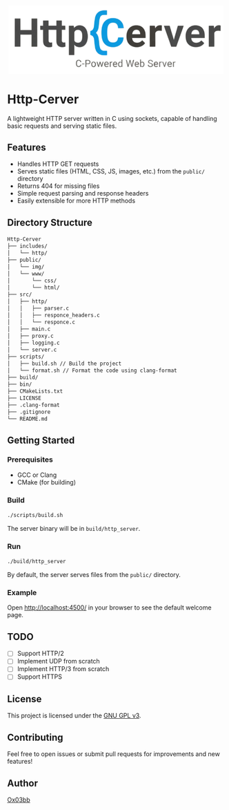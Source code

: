 <p align="center">
<img src="./public/img/img.png" alt="Logo" width="500" />
</p>

# Http-Cerver

A lightweight HTTP server written in C using sockets, capable of handling basic requests and serving static files.

## Features

- Handles HTTP GET requests
- Serves static files (HTML, CSS, JS, images, etc.) from the `public/` directory
- Returns 404 for missing files
- Simple request parsing and response headers
- Easily extensible for more HTTP methods

## Directory Structure

```
Http-Cerver
├── includes/
│   └── http/
├── public/
│   └── img/
│   └── www/
│       └── css/
│       └── html/
├── src/
│   ├── http/
│   │   ├── parser.c
│   │   ├── responce_headers.c
│   │   └── responce.c
│   ├── main.c
│   ├── proxy.c
│   ├── logging.c
│   └── server.c
├── scripts/
│   ├── build.sh // Build the project
│   └── format.sh // Format the code using clang-format
├── build/
├── bin/
├── CMakeLists.txt
├── LICENSE
├── .clang-format
├── .gitignore
└── README.md
```

## Getting Started

### Prerequisites

- GCC or Clang
- CMake (for building)

### Build

```sh
./scripts/build.sh
```

The server binary will be in `build/http_server`.

### Run

```sh
./build/http_server
```

By default, the server serves files from the `public/` directory.

### Example

Open [http://localhost:4500/](http://localhost:4500/) in your browser to see the default welcome page.

## TODO

- [ ] Support HTTP/2
- [ ] Implement UDP from scratch
- [ ] Implement HTTP/3 from scratch
- [ ] Support HTTPS

## License

This project is licensed under the [GNU GPL v3](LICENSE).

## Contributing

Feel free to open issues or submit pull requests for improvements and new features!

## Author

[Ox03bb](https://github.com/Ox03bb/Http-Cerver)